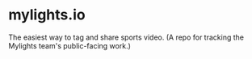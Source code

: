 # mylights.io
The easiest way to tag and share sports video. (A repo for tracking the Mylights team's public-facing work.)
